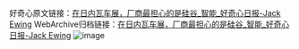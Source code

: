 好奇心原文链接：[在日内瓦车展，厂商最担心的是硅谷_智能_好奇心日报-Jack Ewing](https://www.qdaily.com/articles/7106.html)
WebArchive归档链接：[在日内瓦车展，厂商最担心的是硅谷_智能_好奇心日报-Jack Ewing](http://web.archive.org/web/20190623171728/https://www.qdaily.com/articles/7106.html)
![image](http://ww3.sinaimg.cn/large/007d5XDply1g3wbjkp8nrj30u04peu0x)